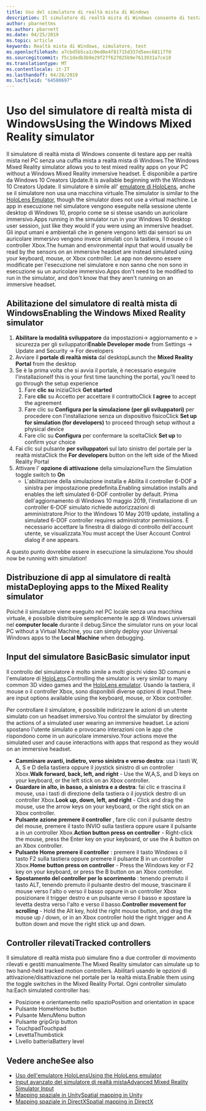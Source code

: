 ```yaml
---
title: Uso del simulatore di realtà mista di Windows
description: Il simulatore di realtà mista di Windows consente di testare app per realtà mista nel PC senza una cuffia mista a realtà mista di Windows.
author: pbarnettms
ms.author: pbarnett
ms.date: 04/25/2019
ms.topic: article
keywords: Realtà mista di Windows, simulatore, test
ms.openlocfilehash: a7cbd5b5ca1c0ed0e4f81715d337d5eec68117f0
ms.sourcegitcommit: f5c1dedb3b9e29f27f627025b9e7613931a7ce18
ms.translationtype: MT
ms.contentlocale: it-IT
ms.lasthandoff: 04/28/2019
ms.locfileid: "64580697"
---
```

# <a name="using-the-windows-mixed-reality-simulator"></a><span data-ttu-id="94436-104">Uso del simulatore di realtà mista di Windows</span><span class="sxs-lookup"><span data-stu-id="94436-104">Using the Windows Mixed Reality simulator</span></span>

<span data-ttu-id="94436-105">Il simulatore di realtà mista di Windows consente di testare app per realtà mista nel PC senza una cuffia mista a realtà mista di Windows.</span><span class="sxs-lookup"><span data-stu-id="94436-105">The Windows Mixed Reality simulator allows you to test mixed reality apps on your PC without a Windows Mixed Reality immersive headset.</span></span> <span data-ttu-id="94436-106">È disponibile a partire da Windows 10 Creators Update.</span><span class="sxs-lookup"><span data-stu-id="94436-106">It is available beginning with the Windows 10 Creators Update.</span></span> <span data-ttu-id="94436-107">Il simulatore è simile all' [emulatore di HoloLens](using-the-hololens-emulator.md), anche se il simulatore non usa una macchina virtuale.</span><span class="sxs-lookup"><span data-stu-id="94436-107">The simulator is similar to the [HoloLens Emulator](using-the-hololens-emulator.md), though the simulator does not use a virtual machine.</span></span> <span data-ttu-id="94436-108">Le app in esecuzione nel simulatore vengono eseguite nella sessione utente desktop di Windows 10, proprio come se si stesse usando un auricolare immersivo.</span><span class="sxs-lookup"><span data-stu-id="94436-108">Apps running in the simulator run in your Windows 10 desktop user session, just like they would if you were using an immersive headset.</span></span> <span data-ttu-id="94436-109">Gli input umani e ambientali che in genere vengono letti dai sensori su un auricolare immersivo vengono invece simulati con la tastiera, il mouse o il controller Xbox.</span><span class="sxs-lookup"><span data-stu-id="94436-109">The human and environmental input that would usually be read by the sensors on an immersive headset are instead simulated using your keyboard, mouse, or Xbox controller.</span></span> <span data-ttu-id="94436-110">Le app non devono essere modificate per l'esecuzione nel simulatore e non sanno che non sono in esecuzione su un auricolare immersivo.</span><span class="sxs-lookup"><span data-stu-id="94436-110">Apps don't need to be modified to run in the simulator, and don't know that they aren't running on an immersive headset.</span></span>

## <a name="enabling-the-windows-mixed-reality-simulator"></a><span data-ttu-id="94436-111">Abilitazione del simulatore di realtà mista di Windows</span><span class="sxs-lookup"><span data-stu-id="94436-111">Enabling the Windows Mixed Reality simulator</span></span>

1. <span data-ttu-id="94436-112">**Abilitare la modalità sviluppatore** da impostazioni-> aggiornamento e > sicurezza per gli sviluppatori</span><span class="sxs-lookup"><span data-stu-id="94436-112">**Enable Developer mode** from Settings -> Update and Security -> For developers</span></span>
2. <span data-ttu-id="94436-113">Avviare il **portale di realtà mista** dal desktop</span><span class="sxs-lookup"><span data-stu-id="94436-113">Launch the **Mixed Reality Portal** from the desktop</span></span>
3. <span data-ttu-id="94436-114">Se è la prima volta che si avvia il portale, è necessario eseguire l'installazione</span><span class="sxs-lookup"><span data-stu-id="94436-114">If this is your first time launching the portal, you'll need to go through the setup experience</span></span>
   1. <span data-ttu-id="94436-115">Fare **clic su** inizia</span><span class="sxs-lookup"><span data-stu-id="94436-115">Click **Get started**</span></span>
   2. <span data-ttu-id="94436-116">Fare **clic** su Accetto per accettare il contratto</span><span class="sxs-lookup"><span data-stu-id="94436-116">Click **I agree** to accept the agreement</span></span>
   3. <span data-ttu-id="94436-117">Fare clic su **Configura per la simulazione (per gli sviluppatori)** per procedere con l'installazione senza un dispositivo fisico</span><span class="sxs-lookup"><span data-stu-id="94436-117">Click **Set up for simulation (for developers)** to proceed through setup without a physical device</span></span>
   4. <span data-ttu-id="94436-118">Fare clic su **Configura** per confermare la scelta</span><span class="sxs-lookup"><span data-stu-id="94436-118">Click **Set up** to confirm your choice</span></span>
4. <span data-ttu-id="94436-119">Fai clic sul pulsante **per sviluppatori** sul lato sinistro del portale per la realtà mista</span><span class="sxs-lookup"><span data-stu-id="94436-119">Click the **For developers** button on the left side of the Mixed Reality Portal</span></span>
5. <span data-ttu-id="94436-120">Attivare l' **opzione di attivazione** della simulazione</span><span class="sxs-lookup"><span data-stu-id="94436-120">Turn the Simulation toggle switch to **On**</span></span>
   * <span data-ttu-id="94436-121">L'abilitazione della simulazione installa e Abilita il controller 6-DOF a sinistra per impostazione predefinita.</span><span class="sxs-lookup"><span data-stu-id="94436-121">Enabling simulation installs and enables the left simulated 6-DOF controller by default.</span></span>  <span data-ttu-id="94436-122">Prima dell'aggiornamento di Windows 10 maggio 2019, l'installazione di un controller 6-DOF simulato richiede autorizzazioni di amministratore.</span><span class="sxs-lookup"><span data-stu-id="94436-122">Prior to the Windows 10 May 2019 update, installing a simulated 6-DOF controller requires administrator permissions.</span></span>  <span data-ttu-id="94436-123">È necessario accettare la finestra di dialogo di controllo dell'account utente, se visualizzata.</span><span class="sxs-lookup"><span data-stu-id="94436-123">You must accept the User Account Control dialog if one appears.</span></span>

<span data-ttu-id="94436-124">A questo punto dovrebbe essere in esecuzione la simulazione.</span><span class="sxs-lookup"><span data-stu-id="94436-124">You should now be running with simulation!</span></span>

## <a name="deploying-apps-to-the-mixed-reality-simulator"></a><span data-ttu-id="94436-125">Distribuzione di app al simulatore di realtà mista</span><span class="sxs-lookup"><span data-stu-id="94436-125">Deploying apps to the Mixed Reality simulator</span></span>

<span data-ttu-id="94436-126">Poiché il simulatore viene eseguito nel PC locale senza una macchina virtuale, è possibile distribuire semplicemente le app di Windows universali nel **computer locale** durante il debug.</span><span class="sxs-lookup"><span data-stu-id="94436-126">Since the simulator runs on your local PC without a Virtual Machine, you can simply deploy your Universal Windows apps to the **Local Machine** when debugging.</span></span>

## <a name="basic-simulator-input"></a><span data-ttu-id="94436-127">Input del simulatore Basic</span><span class="sxs-lookup"><span data-stu-id="94436-127">Basic simulator input</span></span>

<span data-ttu-id="94436-128">Il controllo del simulatore è molto simile a molti giochi video 3D comuni e l'emulatore di [HoloLens](using-the-hololens-emulator.md).</span><span class="sxs-lookup"><span data-stu-id="94436-128">Controlling the simulator is very similar to many common 3D video games and the [HoloLens emulator](using-the-hololens-emulator.md).</span></span> <span data-ttu-id="94436-129">Usando la tastiera, il mouse o il controller Xbox, sono disponibili diverse opzioni di input.</span><span class="sxs-lookup"><span data-stu-id="94436-129">There are input options available using the keyboard, mouse, or Xbox controller.</span></span>

<span data-ttu-id="94436-130">Per controllare il simulatore, è possibile indirizzare le azioni di un utente simulato con un headset immersivo.</span><span class="sxs-lookup"><span data-stu-id="94436-130">You control the simulator by directing the actions of a simulated user wearing an immersive headset.</span></span> <span data-ttu-id="94436-131">Le azioni spostano l'utente simulato e provocano interazioni con le app che rispondono come in un auricolare immersivo.</span><span class="sxs-lookup"><span data-stu-id="94436-131">Your actions move the simulated user and cause interactions with apps that respond as they would on an immersive headset.</span></span>
* <span data-ttu-id="94436-132">**Camminare avanti, indietro, verso sinistra e verso destra**: usa i tasti W, A, S e D della tastiera oppure il joystick sinistro di un controller Xbox.</span><span class="sxs-lookup"><span data-stu-id="94436-132">**Walk forward, back, left, and right** - Use the W,A,S, and D keys on your keyboard, or the left stick on an Xbox controller.</span></span>
* <span data-ttu-id="94436-133">**Guardare in alto, in basso, a sinistra e a destra**: fai clic e trascina il mouse, usa i tasti di direzione della tastiera o il joystick destro di un controller Xbox.</span><span class="sxs-lookup"><span data-stu-id="94436-133">**Look up, down, left, and right** - Click and drag the mouse, use the arrow keys on your keyboard, or the right stick on an Xbox controller.</span></span>
* <span data-ttu-id="94436-134">**Pulsante azione premere il controller** , fare clic con il pulsante destro del mouse, premere il tasto INVIO sulla tastiera oppure usare il pulsante a in un controller Xbox.</span><span class="sxs-lookup"><span data-stu-id="94436-134">**Action button press on controller** - Right-click the mouse, press the Enter key on your keyboard, or use the A button on an Xbox controller.</span></span>
* <span data-ttu-id="94436-135">**Pulsante Home premere il controller** : premere il tasto Windows o il tasto F2 sulla tastiera oppure premere il pulsante B in un controller Xbox.</span><span class="sxs-lookup"><span data-stu-id="94436-135">**Home button press on controller** - Press the Windows key or F2 key on your keyboard, or press the B button on an Xbox controller.</span></span>
* <span data-ttu-id="94436-136">**Spostamento del controller per lo scorrimento** : tenendo premuto il tasto ALT, tenendo premuto il pulsante destro del mouse, trascinare il mouse verso l'alto o verso il basso oppure in un controller Xbox posizionare il trigger destro e un pulsante verso il basso e spostare la levetta destra verso l'alto e verso il basso.</span><span class="sxs-lookup"><span data-stu-id="94436-136">**Controller movement for scrolling** - Hold the Alt key, hold the right mouse button, and drag the mouse up / down, or in an Xbox controller hold the right trigger and A button down and move the right stick up and down.</span></span>

## <a name="tracked-controllers"></a><span data-ttu-id="94436-137">Controller rilevati</span><span class="sxs-lookup"><span data-stu-id="94436-137">Tracked controllers</span></span>

<span data-ttu-id="94436-138">Il simulatore di realtà mista può simulare fino a due controller di movimento rilevati e gestiti manualmente.</span><span class="sxs-lookup"><span data-stu-id="94436-138">The Mixed Reality simulator can simulate up to two hand-held tracked motion controllers.</span></span> <span data-ttu-id="94436-139">Abilitarli usando le opzioni di attivazione/disattivazione nel portale per la realtà mista.</span><span class="sxs-lookup"><span data-stu-id="94436-139">Enable them using the toggle switches in the Mixed Reality Portal.</span></span> <span data-ttu-id="94436-140">Ogni controller simulato ha:</span><span class="sxs-lookup"><span data-stu-id="94436-140">Each simulated controller has:</span></span>
* <span data-ttu-id="94436-141">Posizione e orientamento nello spazio</span><span class="sxs-lookup"><span data-stu-id="94436-141">Position and orientation in space</span></span>
* <span data-ttu-id="94436-142">Pulsante Home</span><span class="sxs-lookup"><span data-stu-id="94436-142">Home button</span></span>
* <span data-ttu-id="94436-143">Pulsante Menu</span><span class="sxs-lookup"><span data-stu-id="94436-143">Menu button</span></span>
* <span data-ttu-id="94436-144">Pulsante grip</span><span class="sxs-lookup"><span data-stu-id="94436-144">Grip button</span></span>
* <span data-ttu-id="94436-145">Touchpad</span><span class="sxs-lookup"><span data-stu-id="94436-145">Touchpad</span></span>
* <span data-ttu-id="94436-146">Levetta</span><span class="sxs-lookup"><span data-stu-id="94436-146">Thumbstick</span></span>
* <span data-ttu-id="94436-147">Livello batteria</span><span class="sxs-lookup"><span data-stu-id="94436-147">Battery level</span></span>

## <a name="see-also"></a><span data-ttu-id="94436-148">Vedere anche</span><span class="sxs-lookup"><span data-stu-id="94436-148">See also</span></span>
* [<span data-ttu-id="94436-149">Uso dell'emulatore HoloLens</span><span class="sxs-lookup"><span data-stu-id="94436-149">Using the HoloLens emulator</span></span>](using-the-hololens-emulator.md)
* [<span data-ttu-id="94436-150">Input avanzato del simulatore di realtà mista</span><span class="sxs-lookup"><span data-stu-id="94436-150">Advanced Mixed Reality Simulator Input</span></span>](advanced-hololens-emulator-and-mixed-reality-simulator-input.md)
* [<span data-ttu-id="94436-151">Mapping spaziale in Unity</span><span class="sxs-lookup"><span data-stu-id="94436-151">Spatial mapping in Unity</span></span>](spatial-mapping-in-unity.md)
* [<span data-ttu-id="94436-152">Mapping spaziale in DirectX</span><span class="sxs-lookup"><span data-stu-id="94436-152">Spatial mapping in DirectX</span></span>](spatial-mapping-in-directx.md)
